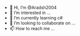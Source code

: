 - 👋 Hi, I’m @Aradsh2004
- 👀 I’m interested in ...
- 🌱 I’m currently learning c#
- 💞️ I’m looking to collaborate on ...
- 📫 How to reach me ...

<!---
Aradsh2004/Aradsh2004 is a ✨ special ✨ repository because its `README.md` (this file) appears on your GitHub profile.
You can click the Preview link to take a look at your changes.
--->

